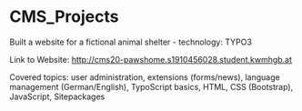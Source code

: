# CMS_Projects
Built a website for a fictional animal shelter - technology: TYPO3

Link to Website: http://cms20-pawshome.s1910456028.student.kwmhgb.at

Covered topics:
user administration,
extensions (forms/news),
language management (German/English),
TypoScript basics,
HTML,
CSS (Bootstrap),
JavaScript,
Sitepackages
